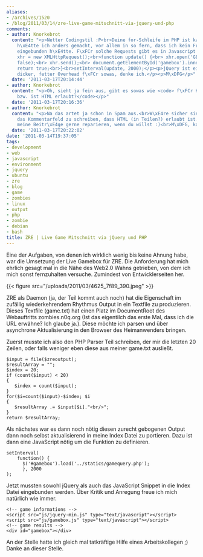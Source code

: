```yaml
---
aliases:
- /archives/1520
- /blog/2011/03/14/zre-live-game-mitschnitt-via-jquery-und-php
comments:
- author: Knorkebrot
  content: "<p>Netter Codingstil :P<br>Deine for-Schleife im PHP ist kaputt. Die Clientseite
    h\xE4tte ich anders gemacht, vor allem in so fern, dass ich kein Framework daf\xFCr
    eingebunden h\xE4tte. F\xFCr solche Requests gibt es in Javascript die XMLHttpRequest-Klasse:</p><p>var
    xhr = new XMLHttpRequest();<br>function update() {<br> xhr.open('GET', '/statics/gamequery.php?mode=part',
    false);<br> xhr.send();<br> document.getElementById('gamebox').innerHTML = xhr.response;<br>
    return true;<br>}<br>setInterval(update, 2000);</p><p>jQuery ist einfach nur ein
    dicker, fetter Overhead f\xFCr sowas, denke ich.</p><p>M\xDFG</p>"
  date: '2011-03-17T20:14:44'
- author: Knorkebrot
  content: "<p>Oh, sieht ja fein aus, gibt es sowas wie <code> f\xFCr Kommentare?<br>M\xDFG,
    bzw. ist HTML erlaubt?</code></p>"
  date: '2011-03-17T20:16:36'
- author: Knorkebrot
  content: "<p>Na das artet ja schon in Spam aus.<br>W\xE4re sicher sinnvoll unter
    das Kommentarfeld zu schreiben, dass HTML (in Teilen?) erlaubt ist.<br>Du darfst
    meine Beitr\xE4ge gerne reparieren, wenn du willst :)<br>M\xDFG, kaputtgespielt.</p>"
  date: '2011-03-17T20:22:02'
date: '2011-03-14T19:37:05'
tags:
- development
- web
- javascript
- environment
- jquery
- ubuntu
- zre
- blog
- game
- zombies
- linux
- output
- php
- zombie
- debian
- bash
title: ZRE | Live Game Mitschnitt via jQuery und PHP
---
```


Eine der Aufgaben, von denen ich wirklich wenig bis keine Ahnung habe, war die Umsetzung der Live Gamebox für ZRE. Die Anforderung hat mich ehrlich gesagt mal in die Nähe des Web2.0 Wahns getrieben, von dem ich mich sonst fernzuhalten versuche. Zumindest von Entwicklerseiten her.

{{< figure src="/uploads/2011/03/4625_7f89_390.jpeg" >}}

ZRE als Daemon (ja, der Teil kommt auch noch) hat die Eigenschaft im zufällig wiederkehrendem Rhythmus Output in ein Textfile zu produzieren. Dieses Textfile (game.txt) hat einen Platz im DocumentRoot des Webauftritts zombies.n0q.org (Ist das eigentilch das erste Mal, dass ich die URL erwähne? Ich glaube ja.). Diese möchte ich parsen und über asynchrone Aktualisierung in den Browser des Heimanwenders bringen.

Zuerst musste ich also den PHP Parser Teil schreiben, der mir die letzten 20 Zeilen, oder falls weniger eben diese aus meiner game.txt ausließt.

    $input = file($zreoutput);
    $resultArray = "";
    $index = 20;
    if (count($input) < 20)
    {
       $index = count($input);
    }
    for($i=count($input)-$index; $i
    {
       $resultArray .= $input[$i]."<br/>";
    }
    return $resultArray;

Als nächstes war es dann noch nötig diesen zurecht gebogenen Output dann noch selbst aktualisierend in meine Index Datei zu portieren. Dazu ist dann eine JavaScript nötig um die Funktion zu definieren.

    setInterval(
        function() {
          $('#gamebox').load('../statics/gamequery.php');
          }, 2000
    );

Jetzt mussten sowohl jQuery als auch das JavaScript Snippet in die Index Datei eingebunden werden. Über Kritik und Anregung freue ich mich natürlich wie immer.

    <!-- game informations -->
    <script src="js/jquery-min.js" type="text/javascript"></script>
    <script src="js/gamebox.js" type="text/javascript"></script>
    <!-- game results -->
    <div id="gamebox"></div>

An der Stelle hatte ich gleich mal tatkräftige Hilfe eines Arbeitskollegen ;) Danke an dieser Stelle.
